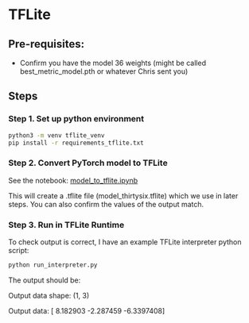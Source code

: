 # TFLite

## Pre-requisites:

- Confirm you have the model 36 weights (might be called best_metric_model.pth or whatever Chris sent you)

## Steps

### Step 1. Set up python environment

```sh
python3 -m venv tflite_venv
pip install -r requirements_tflite.txt
```

### Step 2. Convert PyTorch model to TFLite

See the notebook: [model_to_tflite.ipynb](./model_to_tflite.ipynb)

This will create a .tflite file (model_thirtysix.tflite) which we use in later steps. You can also confirm the values of the output match.

### Step 3. Run in TFLite Runtime

To check output is correct, I have an example TFLite interpreter python script:

```sh
python run_interpreter.py
```

The output should be:

Output data shape: (1, 3)

Output data:  [ 8.182903  -2.287459  -6.3397408]

